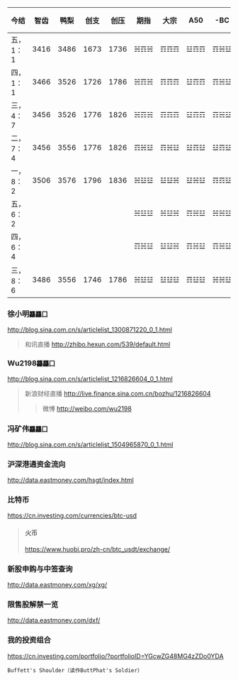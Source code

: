 今结|智齿|鸭梨|创支|创压|期指|大宗|A50|-BC|港通|新股|解禁
---|---|---|---|---|---|---|---|---|---|---|---
五，1：1|3416|3486|1673|1736|☵☶☵|☶☶☶|☳☶☶|☶☵☳|☵该☵|1，0，0|4，1，0
四，1：1|3466|3526|1726|1786|☵☶☵|☶☶☶|☳☶☶|☶☵☳|☵该☵|1，0，0|4，1，0
三，4：7|3456|3526|1776|1826|☵☶☵|☶☶☶|☳☶☶|☶☵☳|☵该☵|1，1，0|5，4，1
二，7：4|3456|3556|1776|1826|☶☵☳|☶☵☳|☳☶☳|☳☶☳|☵该☳|一1一|12五4
一，8：2|3506|3576|1796|1836|☵☳☳|☳☳☵|☳☵☳|☶☶☳|☵该☳|一1一|1412六
五，6：2|||||☵☳☳|☵☳☵|☶☵☳|☵☵☳|☵该☳|一1零|十14零
四，6：4|||||☶☵☳|☳☳☵|☶☵☳|☶☵☳|☳该☶|1一1解10
三，8：6|3486|3556|1746|1786|☵☳☳|☳☳☳|☶☳☳|☵☵☳|☵该☶|三一一

### 徐小明`龘龘囗`
http://blog.sina.com.cn/s/articlelist_1300871220_0_1.html
>和讯直播
>http://zhibo.hexun.com/539/default.html

### Wu2198`龘龘囗`
http://blog.sina.com.cn/s/articlelist_1216826604_0_1.html
>新浪财经直播
>http://live.finance.sina.com.cn/bozhu/1216826604
>>微博
>>http://weibo.com/wu2198
 
### 冯矿伟`龘龘囗`
http://blog.sina.com.cn/s/articlelist_1504965870_0_1.html

### 沪深港通资金流向
http://data.eastmoney.com/hsgt/index.html

### 比特币
https://cn.investing.com/currencies/btc-usd
>#### 火币
>https://www.huobi.pro/zh-cn/btc_usdt/exchange/

### 新股申购与中签查询
http://data.eastmoney.com/xg/xg/

### 限售股解禁一览
http://data.eastmoney.com/dxf/

### 我的投资组合
https://cn.investing.com/portfolio/?portfolioID=YGcwZG48MG4zZDo0YDA

`Buffett's Shoulder（读作ButtPhat's Soldier）`